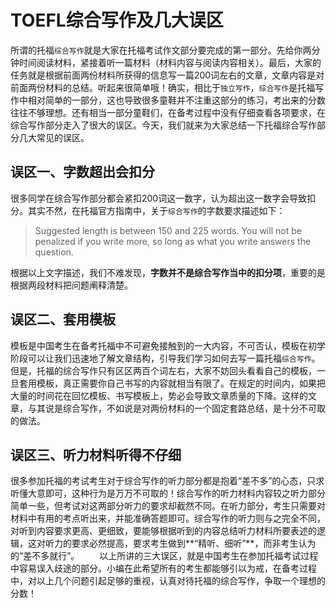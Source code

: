 # TOEFL综合写作及几大误区
所谓的托福`综合写作`就是大家在托福考试作文部分要完成的第一部分。先给你两分钟时间阅读材料，紧接着听一篇材料（材料内容与阅读内容相关）。最后，大家的任务就是根据前面两份材料所获得的信息写一篇200词左右的文章，文章内容是对前面两份材料的总结。听起来很简单哦！确实，相比于`独立写作`，`综合写作`是托福写作中相对简单的一部分，这也导致很多童鞋并不注重这部分的练习，考出来的分数往往不够理想。还有相当一部分童鞋们，在备考过程中没有仔细查看各项要求，在综合写作部分走入了很大的误区。今天，我们就来为大家总结一下托福综合写作部分几大常见的误区。

## 误区一、字数超出会扣分
很多同学在综合写作部分都会紧扣200词这一数字，认为超出这一数字会导致扣分。其实不然，在托福官方指南中，关于`综合写作`的字数要求描述如下：
>Suggested length is between 150 and 225 words. You will not be penalized if you write more, so long as what you write answers the question.

根据以上文字描述，我们不难发现，**字数并不是综合写作当中的扣分项**，重要的是根据两段材料把问题阐释清楚。

## 误区二、套用模板
模板是中国考生在备考托福中不可避免接触到的一大内容，不可否认，模板在初学阶段可以让我们迅速地了解文章结构，引导我们学习如何去写一篇托福`综合写作`。但是，托福的综合写作只有区区两百个词左右，大家不妨回头看看自己的模板，一旦套用模板，真正需要你自己书写的内容就相当有限了。在规定的时间内，如果把大量的时间花在回忆模板、书写模板上，势必会导致文章质量的下降。这样的文章，与其说是综合写作，不如说是对两份材料的一个固定套路总结，是十分不可取的做法。

## 误区三、听力材料听得不仔细
很多参加托福的考试考生对于综合写作的听力部分都是抱着“差不多”的心态，只求听懂大意即可，这种行为是万万不可取的！综合写作的听力材料内容较之听力部分简单一些，但考试对这两部分听力的要求却截然不同。在听力部分，考生只需要对材料中有用的考点听出来，并能准确答题即可。综合写作的听力则与之完全不同，对听到内容要求更高、更细致，要能够根据听到的内容总结听力材料所要表述的逻辑，这对听力的要求必然提高，要求考生做到**“精听、细听”**，而非考生认为的“差不多就行”。
　　以上所讲的三大误区，就是中国考生在参加托福考试过程中容易误入歧途的部分。小编在此希望所有的考生都能够引以为戒，在备考过程中，对以上几个问题引起足够的重视，认真对待托福的综合写作，争取一个理想的分数！


